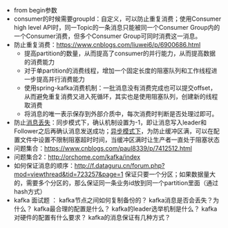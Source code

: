 - from begin参数
- consumer的时候需要groupId：自定义，可以防止重复消费；使用Consumer high level API时，同一Topic的一条消息只能被同一个Consumer Group内的一个Consumer消费，但多个Consumer Group可同时消费这一消息。
- 防止重复消费：https://www.cnblogs.com/liuwei6/p/6900686.html
	- 提高partition的数量，从而提高了consumer的并行能力，从而提高数据的消费能力
	- 对于单partition的消费线程，增加一个固定长度的阻塞队列和工作线程进一步提高并行消费能力
	- 使用spring-kafka消费机制：一批消息没有消费完成也可以提交offset，从而避免重复消费又进入死循环，其实也是使用阻塞队列，创建新的线程取消费
	- 将消息的唯一表示保存到外部介质中，每次消费时判断是否处理过即可。
- 防止[消息丢失](http://orchome.com/21)：同步模式下，确认机制设置为-1，即让消息写入leader和 Follower之后再确认消息发送成功；[异步模式下](http://orchome.com/19)，为防止缓冲区满，可以在配置文件中设置不限制阻塞超时时间，当缓冲区满时让生产者一直处于阻塞状态
- 问题集合：https://www.cnblogs.com/paul8339/p/7412512.html
- 问题集合2：http://orchome.com/kafka/index
- 如何保证消息的顺序：http://f.dataguru.cn/forum.php?mod=viewthread&tid=723257&page=1 
保证只要一个分区；如果数据量大的，需要多个分区的，那么保证同一条业务id放到同一个partition里面（通过hash方式）
- kafka 面试题 ：
		  kafka节点之间如何复制备份的？
		  kafka消息是否会丢失？为什么？
		  kafka最合理的配置是什么？
		  kafka的leader选举机制是什么？
		  kafka对硬件的配置有什么要求？
		  kafka的消息保证有几种方式？
